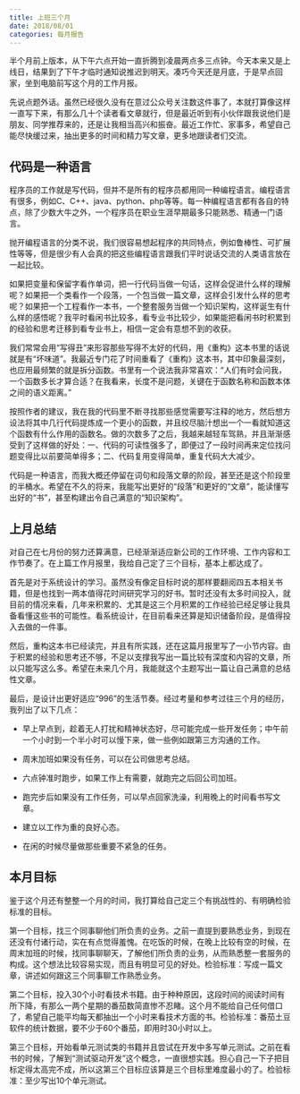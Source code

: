 ```yaml
---
title: 上班三个月
date: 2018/08/01
categories: 每月报告
---
```


半个月前上版本，从下午六点开始一直折腾到凌晨两点多三点钟。今天本来又是上线日，结果到了下午才临时通知说推迟到明天。凑巧今天还是月底，于是早点回家，坐到电脑前写这个月的工作月报。

<!-- more -->

先说点题外话。虽然已经很久没有在意过公众号关注数这件事了，本就打算像这样一直写下来，有那么几十个读者看文章就行，但是最近听到有小伙伴跟我说他们是朋友、同学推荐来的，还是让我相当高兴和振奋。最近工作忙、家事多，希望自己能尽快缓过来，抽出更多的时间和精力写文章，更多地跟读者们交流。

## 代码是一种语言
程序员的工作就是写代码，但并不是所有的程序员都用同一种编程语言。编程语言有很多，例如C、C\++、java、python、php等等。每一种编程语言都有各自的特点，除了少数大牛之外，一个程序员在职业生涯早期最多只能熟悉、精通一门语言。

抛开编程语言的分类不说，我们很容易想起程序的共同特点，例如鲁棒性、可扩展性等等，但是很少有人会真的把这些编程语言跟我们平时说话交流的人类语言放在一起比较。

如果把变量和保留字看作单词，把一行代码当做一句话，这样会促进什么样的理解呢？如果把一个类看作一个段落，一个包当做一篇文章，这样会引发什么样的思考呢？如果把一个工程看作一本书，一个整套服务当做一个知识架构，这样诞生有什么样的感悟呢？我平时看闲书比较多，看专业书比较少，如果能把看闲书时积累到的经验和思考迁移到看专业书上，相信一定会有意想不到的收获。

我们常常会用“写得丑”来形容那些写得不太好的代码，用《重构》这本书里的话说就是有“坏味道”。我最近专门花了时间重看了《重构》这本书，其中印象最深刻，也应用最频繁的就是拆分函数。书里有一个说法我非常喜欢：“人们有时会问我，一个函数多长才算合适？在我看来，长度不是问题，关键在于函数名称和函数本体之间的语义距离。”

按照作者的建议，我在我的代码里不断寻找那些感觉需要写注释的地方，然后想方设法将其中几行代码提炼成一个更小的函数，并且绞尽脑汁想出一个一看就知道这个函数有什么作用的函数名。做的次数多了之后，我越来越轻车驾熟，并且渐渐感受到了这样做的好处：一、代码的可读性强多了，即便过了一段时间再来定位找问题变得比以前要简单得多；二、代码复用变得简单，重复代码大大减少。

代码是一种语言，而我大概还停留在词句和段落文章的阶段，甚至还是这个阶段里的半桶水。希望在不久的将来，我能写出更好的“段落”和更好的“文章”，能读懂写出好的“书”，甚至构建出令自己满意的“知识架构”。

## 上月总结
对自己在七月份的努力还算满意，已经渐渐适应新公司的工作环境、工作内容和工作节奏了。在上篇工作月报里，我给自己定了三个目标，基本上都达成了。

首先是对于系统设计的学习。虽然没有像定目标时说的那样要翻阅四五本相关书籍，但是也找到一两本值得花时间研究学习的好书。暂时还没有太多时间投入，就目前的情况来看，几年来积累的、尤其是这三个月积累的工作经验已经足够让我具备看懂这些书的可能性。看系统设计，在目前看来还算是知识储备阶段，是值得投入去做的一件事。

然后，重构这本书已经读完，并且有所实践，还在这篇月报里写了一小节内容。由于积累的经验和思考还不够，不足以支撑我写出一篇比较有深度和内容的文章，所以只能写这么多。希望在未来几个月，我能就这个主题写出一篇让自己满意的总结性文章。

最后，是设计出更好适应“996”的生活节奏。经过考量和参考过往三个月的经历，我列出了以下几点：

- 早上早点到，趁着无人打扰和精神状态好，尽可能完成一些开发任务；中午前一个小时到一个半小时可以慢下来，做一些例如跟第三方沟通的工作。

- 周末加班如果没有任务，可以在公司做思考总结。

- 六点钟准时跑步，如果工作上有需要，就跑完之后回公司加班。

- 跑完步后如果没有工作任务，可以早点回家洗澡，利用晚上的时间看书写文章。

- 建立以工作为重的良好心态。

- 在闲的时候尽量做那些重要不紧急的任务。

## 本月目标
鉴于这个月还有整整一个月的时间，我打算给自己定三个有挑战性的、有明确检验标准的目标。

第一个目标，找三个同事聊他们所负责的业务。之前一直提到要熟悉业务，到现在还没有付诸行动，实在有点觉得羞愧。在吃饭的时候，在晚上比较有空的时候，在周末加班的时候，找同事聊聊天，了解他们所负责的业务，从而熟悉整一套服务的构成。这个想法比较容易实现，而且有明显可见的好处。检验标准：写成一篇文章，讲述如何跟这三个同事聊工作熟悉业务。

第二个目标，投入30个小时看技术书籍。由于种种原因，这段时间的阅读时间有所下降，有那么一两个星期的番茄数简直惨不忍睹。这个月不能给自己任何借口了，希望自己能平均每天都抽出一个小时来看技术方面的书。检验标准：番茄土豆软件的统计数据，要不少于60个番茄，即用时30小时以上。

第三个目标，开始看单元测试类的书籍并且尝试在开发中多写单元测试。之前在看书的时候，了解到“测试驱动开发”这个概念，一直很想实践。担心自己一下子把目标定得太高完不成，所以这第三个目标应该算是三个目标里难度最小的了。检验标准：至少写出10个单元测试。
